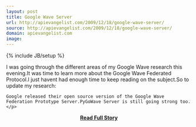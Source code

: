 ```yaml
---
layout: post
title: Google Wave Server
url: http://apievangelist.com/2009/12/18/google-wave-server/
source: http://apievangelist.com/2009/12/18/google-wave-server/
domain: apievangelist.com
image: 
---
```

{% include JB/setup %}<p>I was going through the different areas of my Google Wave research this evening.It was time to learn more about the Google Wave Federated Protocol.I just havent had enough time to keep reading on the subject.So to update my research:

	Google released their open source version of the Google Wave Federation Prototype Server.PyGoWave Server is still going strong too.</p>
<center><p><a href="http://apievangelist.com/2009/12/18/google-wave-server/" style='padding:25px; font-sze:18px; font-weight: bold;'>Read Full Story</a></p></center>
